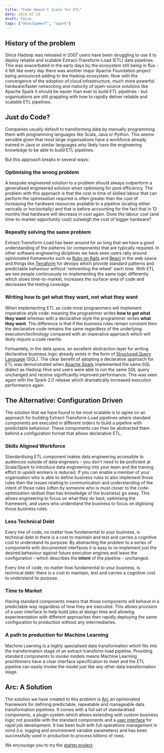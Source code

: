 ```yaml
---
title: "Code doesn't scale for ETL"
date: 2019-07-19
draft: false
tags: ["development", "spark"]
---
```


## History of the problem

Since Hadoop was released in 2007 users have been struggling to use it to deploy reliable and scalable Extract-Transform-Load (ETL) data pipelines. This was exacerbated in the early days by the ecosystem still being in flux - it felt like every day there was another major Apache Foundation project being announced adding to the Hadoop ecosystem. Now with the convergence of the adoption of cloud infrastructure, much more powerful hardware/faster networking and maturity of open-source solutions like Apache Spark it should be easier than ever to build ETL pipelines - but organisations are still grappling with how to rapidly deliver reliable and scalable ETL pipelines. 

## Just do Code?

Companies usually default to transforming data by manually programming them with programming languages like Scala, Java or Python. This seems sensible given that most large organisations have a workforce already trained in Java or similar languages who likely have the engineering knowledge to be able to build ETL pipelines. 

But this approach breaks in several ways:

### Optimising the wrong problem

A bespoke engineered solution to a problem should always outperform a generalised engineered solution when optimising for pure efficiency. The problem with this approach is that the cost in time of skilled labour that can perform the optimisation required is often greater than the cost of increasing the hardware resources available to a pipeline (scaling either verically or horizontally) and that is before accounting for the fact that in 12 months that hardware will decrease in cost again. Does the labour cost (and time-to-market opportunity cost) outweigh the cost of bigger hardware?

### Repeatly solving the same problem

Extract-Transform-Load has been around for so long that we have a good understanding of the patterns (or components) that are typically required. In other software engineering diciplines we have seen users rally around opinionated frameworks such as [Ruby on Rails](https://rubyonrails.org/) and [React](https://reactjs.org/) in the web space and things like [Terraform](https://www.terraform.io) for devops which provide standard patterns and predictable behaviour without 'reinventing the wheel' each time. With ETL we see people continuously re-implementing the same logic differently which slows time-to-market, increases the surface-area of code and decreases the testing coverage.

### Writing how to get what they want, not what they want

When implementing ETL as code most programmers will implement imperative style code: meaning the programmer writes **how to get what they want** whereas with a declarative style the programmer writes **what they want**. The difference is that if the business rules remain constant then the declarative code remains the same regardless of the underlying execution/technology compared with an imperative approach which will likely require a code rewrite.

Fortuantely, in the data space, an excellent abstraction layer for writing declarative business logic already exists in the form of [Structured Query Language](https://en.wikipedia.org/wiki/SQL) (SQL). The clear benefit of adopting a declarative approach for ETL was demonstrated when [Apache Spark](https://spark.apache.org/) implemented the same SQL dialect as Hadoop Hive and users were able to run the same SQL query unchanged and receive significantly improved performance. This was seen again with the Spark 2.0 release which dramatically increased execution performance again.

## The Alternative: Configuration Driven

The solution that we have found to be most scalable is to agree on an approach for building Extract-Transform-Load pipelines where standard components are executed in different orders to build a pipeline with predictable behaviour. These components can then be abstracted them behind a configuration format that allows declarative ETL.

### Skills Aligned Workforce

Standardising ETL component makes data engineering accessible to audiences outside of data engineers - you don't need to be proficient at Scala/Spark to introduce data engineering into your team and the training effort to upskill workers is reduced. If you can enable a member of your organisation who is able to define business rules to also implement those rules then the issues relating to communication and understanding of the intent of those rules (often by someone who is must closer to the code-optimisation skillset than has knowledge of the business) go away. This allows engineering to focus on what they do best, optimising the framework, and users who understand the business to focus on digitising those business rules.

### Less Technical Debt

Every line of code, no matter how fundamental to your business, is technical debt in there is a cost to maintain and test and carries a cognitive cost to understand its purpose. By abstracting the problem to a series of components with documented interfaces it is easy to re-implement just the desired behaviour against future execution engines and leave the configuration - which describes the **intent** of the pipeline - unchanged.

Every line of code, no matter how fundamental to your business, is technical debt: there is a cost to maintain, test and carries a cognitive cost to understand its purpose.

### Time to Market

Having standard components means that those components will behave in a predictable way regardless of how they are executed. This allows provision of a user interface to help build jobs at design time and allowing experimentation with different approaches then rapidly deploying the same configuration to production without any intermediaries.

### A path to production for Machine Learning

Machine Learning is a highly specialised data transformation which fits into the transformation stage of an extract-transform-load pipeline. Providing standard components to invoke models means Machine Learning practitioners have a clear interface specification to meet and the ETL pipeline can easily invoke the model just like any other data transformation stage.

## Arc: A Solution

The solution we have created to this problem is [Arc](https://arc.tripl.ai/) an opinionated framework for defining predictable, repeatable and manageable data transformation pipelines. It comes with a full set of standardised components, a plugin system which allows extending with custom business logic not possible with the standard components and a [user interface](https://github.com/tripl-ai/arc-jupyter) for rapid job development. It has been built with full operations management in mind (i.e. logging and environment variable parameters) and has been successfully used in production to process billions of rows. 

We encourage you to try the [starter project](https://github.com/tripl-ai/arc-starter).